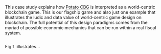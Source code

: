 This case study explains how [Potato CBG](..) is interpreted as a world-centric blockchain game. This is our flagship game and also just one example that illustrates the ludic and data value of world-centric game design on blockchain. The full potential of this design paradigms comes from the myriad of possible economic mechanics that can be run within a real fiscal system.

<image>

Fig 1. illustrates...
